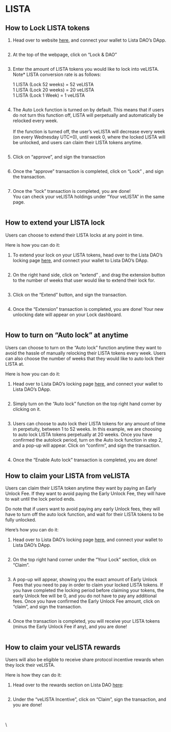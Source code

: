 # LISTA

## How to Lock LISTA tokens

1. Head over to website [here](https://lista.org/), and connect your wallet to Lista DAO’s DApp.

<div align="left">

<figure><img src="https://lh7-us.googleusercontent.com/docsz/AD_4nXf63iKZc5Ry3xDGMlD4wfhS4lE8GkPY90WyiQ6rNGMO9PXiDJ5pISiO2L6QQQtLteIkvZG0zB-jQKGO6S5zG7P58LRNuEBPlfQ9Zw_VfeAZ6_91MWm0k-3z8Dc0e9rDqUZTO0qapO_QfgsOLZsKKhWNqda9?key=I9PhIveewXW6geOxMvM3tQ" alt=""><figcaption></figcaption></figure>

</div>

2. At the top of the webpage, click on “Lock & DAO”

<div align="left">

<figure><img src="https://lh7-us.googleusercontent.com/docsz/AD_4nXfIRmVN3wv8phv7RqyyAjCq6H22rbIDAwpISO1YufBzW4a7Dm9L3yeW6OlPVjCKKO6qHAH68fZfuSU0nUx8WYCQg3mr0jlAcPZAsTd8ivsabwThd-HvOVqOSlLNKgWb4IYOAj8MhW0lW2eSuZP8tD15VD1S?key=I9PhIveewXW6geOxMvM3tQ" alt=""><figcaption></figcaption></figure>

</div>

3.  Enter the amount of LISTA tokens you would like to lock into veLISTA.\
    Note\* LISTA conversion rate is as follows:

    1 LISTA (Lock 52 weeks) = 52 veLISTA\
    1 LISTA (Lock 20 weeks) = 20 veLISTA\
    1 LISTA (Lock 1 Week) = 1 veLISTA

<div align="left">

<figure><img src="https://lh7-us.googleusercontent.com/docsz/AD_4nXfgCO2XieVqSdOZUM0SbV8LT_uVUG2Srk443p6HKV5OEeBO76MbN_efvjDlLmPF64sozkxCFiu0RDTyiBNipuyuVjjKn18XFWguus73gJkxgeKDJpswnvBpH6QujYn6hAULa_UcMbTWhBD_G1UyH0oeeWVr?key=I9PhIveewXW6geOxMvM3tQ" alt=""><figcaption></figcaption></figure>

</div>

4. The Auto Lock function is turned on by default. This means that if users do not turn this function off, LISTA will perpetually and automatically be relocked every week.\
   \
   If the function is turned off, the user’s veLISTA will decrease every week (on every Wednesday UTC+0), until week 0, where the locked LISTA will be unlocked, and users can claim their LISTA tokens anytime.&#x20;

<div align="left">

<figure><img src="https://lh7-us.googleusercontent.com/docsz/AD_4nXesdGoGxsqK_6RV8Q0fu0YEkXpESCMoQbYqTw9Jtz1dKYMNXgo7oCDmuJ0scSbzTXQdhs0RS34iQBQiVdrUF3mEAvQI5iuyFvaMN0y7JjasvpPi3LBZWLBzI9kCFfe2c0ZNCfUZmMF5tGTzwavNAL5AXfiA?key=I9PhIveewXW6geOxMvM3tQ" alt=""><figcaption></figcaption></figure>

</div>

5. Click on “approve”, and sign the transaction

<div align="left">

<figure><img src="https://lh7-us.googleusercontent.com/docsz/AD_4nXfIiKlfEz6hK6f3LoJy8pbdVMD8mrCqqhHP2ItplWXz2aFNoXw9Td_nZrfLmOyNQ08eiPNcV24hubzgCDqaAYX8toJ1jRJCISAQcNJpHg7P7IolpXWLz6WEWXbWLGg0oZcdKIStLccc_h4z5uGpeVwoN0U8?key=I9PhIveewXW6geOxMvM3tQ" alt=""><figcaption></figcaption></figure>

</div>

6. Once the “approve” transaction is completed, click on “Lock” , and sign the transaction.

<div align="left">

<figure><img src="https://lh7-us.googleusercontent.com/docsz/AD_4nXcgtKe5siuhN0_7QfBMi96QNcVnpsTs4pXgcPHcPXPdbKdZ1LDUl4qx6n_JxJGI3auAreQLaCIecC1xw7k1KP6xl88w2B9BcMns6JW7J-Bj9KOPS1FG-v5A6nh4QaZ5ivMugUjsb5QX6vk98HYqIn-QXR4?key=I9PhIveewXW6geOxMvM3tQ" alt=""><figcaption></figcaption></figure>

</div>

7. Once the “lock” transaction is completed, you are done!\
   You can check your veLISTA holdings under “Your veLISTA” in the same page.

<div align="left">

<figure><img src="https://lh7-us.googleusercontent.com/docsz/AD_4nXe-U3hH-KAgCtvAnt16TbaGfR9rB_6AZ4cF-HgNJjJZ_snsQlP4hpyV_JdebUKbz6FalapnevpeTvcNd-4ldyv9jfjjY-eI5oMChPhn2Sq1MOq0h7mwUxmiz-hJNTvzPihdt05tWhlI3IupPpX-soJQEaWX?key=I9PhIveewXW6geOxMvM3tQ" alt=""><figcaption></figcaption></figure>

</div>

## How to extend your LISTA lock

Users can choose to extend their LISTA locks at any point in time.

Here is how you can do it:

1. To extend your lock on your LISTA tokens, head over to the Lista DAO’s locking page [here](https://lista.org/lock), and connect your wallet to Lista DAO’s DApp.

<div align="left">

<figure><img src="https://lh7-us.googleusercontent.com/docsz/AD_4nXfgN4U22mSps8M4OMhoGPVI0kms3HGTaUKU_i8C4NVKgejCuWW1xQrpUv8Z1e_0RSZTVR-hBftmOTG8zNi4Hx32fsR_Ez2jZul055qOUjFetBlPzTV-s_dvEvu2rl7GDz631IXSX_tCA08YGuOGZWR6UVek?key=I9PhIveewXW6geOxMvM3tQ" alt=""><figcaption></figcaption></figure>

</div>

2. On the right hand side, click on “extend” , and drag the extension button to the number of weeks that user would like to extend their lock for.

<div align="left">

<figure><img src="https://lh7-us.googleusercontent.com/docsz/AD_4nXdRU0JccbDKm7w0ecv-c0cxaHYbUZTp6JmgfZ6pCf_JW0xqlxk6bUT0YJ-Z23po7cwx-tiLsAKWPjsU-VLOJ_KQrsqC5k1VyghFpvkg-UYi-ggnUJgVTU-JEEhJazV85UWI5NZF7tOMSHN2nbO6oR37JKbD?key=I9PhIveewXW6geOxMvM3tQ" alt=""><figcaption></figcaption></figure>

</div>

3. Click on the “Extend” button, and sign the transaction.

<div align="left">

<figure><img src="https://lh7-us.googleusercontent.com/docsz/AD_4nXf0LgtmWNImRxcXFeJLtdZAZAvw30s7F7Q6MR577UUCs1P0JfNzYUFqAL2ocAjFihFSBsora6mAmmvPMq9UJvjYr41aZ2XsSrEsgkX4DoUzSCbuT-xv21i4sdlZcPEALXRMT4rNv6xDzHUwAyBaaK_48Ob4?key=I9PhIveewXW6geOxMvM3tQ" alt=""><figcaption></figcaption></figure>

</div>

4. Once the “Extension” transaction is completed, you are done! Your new unlocking date will appear on your Lock dashboard.

<div align="left">

<figure><img src="https://lh7-us.googleusercontent.com/docsz/AD_4nXctUNAL64sW9idSrxACaifutlIu1b41VLyG7KEgeui21tpR1rancGMHrA5ox460UYB570DoT_mZC-WEHzkS18PXoc2cp0CmCZIZ9BK_EDYJ05wJ4h0zQHGTLyF2YhOWnVK-44gsaRuGEuadITfmyBIepakn?key=I9PhIveewXW6geOxMvM3tQ" alt=""><figcaption></figcaption></figure>

</div>

## How to turn on “Auto lock” at anytime

Users can choose to turn on the “Auto lock” function anytime they want to avoid the hassle of manually relocking their LISTA tokens every week. Users can also choose the number of weeks that they would like to auto lock their LISTA at.&#x20;

Here is how you can do it:

1. Head over to Lista DAO’s locking page [here](https://lista.org/lock), and connect your wallet to Lista DAO’s DApp.

<div align="left">

<figure><img src="https://lh7-us.googleusercontent.com/docsz/AD_4nXfgN4U22mSps8M4OMhoGPVI0kms3HGTaUKU_i8C4NVKgejCuWW1xQrpUv8Z1e_0RSZTVR-hBftmOTG8zNi4Hx32fsR_Ez2jZul055qOUjFetBlPzTV-s_dvEvu2rl7GDz631IXSX_tCA08YGuOGZWR6UVek?key=I9PhIveewXW6geOxMvM3tQ" alt=""><figcaption></figcaption></figure>

</div>

2. Simply turn on the “Auto lock” function on the top right hand corner by clicking on it.&#x20;

<div align="left">

<figure><img src="https://lh7-us.googleusercontent.com/docsz/AD_4nXex3ly0fq-TtAyvdc3Rfj8BDhFKQUtLQ3a-dqr955lurKzBYx8rqICXPF8aot3w0EeFK_D4VQpvXVAAsEOvkgi8ohAxyuL3rQkh_OhgjfcX5yFzAT_LUbSs7j3UUJouVovFSsQ8OE6pEq7pB-3TBfAvRQcH?key=I9PhIveewXW6geOxMvM3tQ" alt=""><figcaption></figcaption></figure>

</div>

3. Users can choose to auto lock their LISTA tokens for any amount of time in perpetuity, between 1 to 52 weeks. In this example, we are choosing to auto lock LISTA tokens perpetually at 20 weeks. Once you have confirmed the autolock period, turn on the Auto lock function in step 2, and a pop-up will appear. Click on “confirm”, and sign the transaction.&#x20;

<div align="left">

<figure><img src="https://lh7-us.googleusercontent.com/docsz/AD_4nXe0DnOcJBC2YeENGDIw2l3XraMTmXtuWnrPYpk7Z9vIb5nxdLAHCchD5YPxtItR_2E1V_YIJQnAWda9n4tWxBpIiNrDRVpSASRzq8b7OcU8ItH1Se6fc-iBdkIYMZpOLlfXncG97Pkv5O0VzLJmhGpqUqCq?key=I9PhIveewXW6geOxMvM3tQ" alt=""><figcaption></figcaption></figure>

</div>

4. Once the “Enable Auto lock” transaction is completed, you are done!

## How to claim your LISTA from veLISTA

Users can claim their LISTA token anytime they want by paying an Early Unlock Fee. If they want to avoid paying the Early Unlock Fee, they will have to wait until the lock period ends.&#x20;

Do note that if users want to avoid paying any early Unlock fees, they will have to turn off the auto lock function, and wait for their LISTA tokens to be fully unlocked.&#x20;

Here’s how you can do it:

1. Head over to Lista DAO’s locking page [here](https://lista.org/lock), and connect your wallet to Lista DAO’s DApp.

<figure><img src="https://lh7-us.googleusercontent.com/docsz/AD_4nXfgN4U22mSps8M4OMhoGPVI0kms3HGTaUKU_i8C4NVKgejCuWW1xQrpUv8Z1e_0RSZTVR-hBftmOTG8zNi4Hx32fsR_Ez2jZul055qOUjFetBlPzTV-s_dvEvu2rl7GDz631IXSX_tCA08YGuOGZWR6UVek?key=I9PhIveewXW6geOxMvM3tQ" alt=""><figcaption></figcaption></figure>

2. On the top right hand corner under the “Your Lock” section, click on “Claim”.

<div align="left">

<figure><img src="https://lh7-us.googleusercontent.com/docsz/AD_4nXco9aRUHdEOD_MfJ70hP48sGOsfxvU3ic9GtyCkV5Cy60DQXzfFqmI2sg47XV0wZnvlJAWT6E6itwWwSZ4hCId0i5MkouQ2WKGTx93kqvI4w9-2u_9IVb_stWAD5bMnCQ_fk-BVbnnrnqz11Prpk6kTbhIf?key=I9PhIveewXW6geOxMvM3tQ" alt=""><figcaption></figcaption></figure>

</div>

3. A pop-up will appear, showing you the exact amount of Early Unlock Fees that you need to pay in order to claim your locked LISTA tokens. If you have completed the locking period before claiming your tokens, the early Unlock fee will be 0, and you do not have to pay any additional fees. Once you have confirmed the Early Unlock Fee amount, click on “claim”, and sign the transaction.

<div align="left">

<figure><img src="https://lh7-us.googleusercontent.com/docsz/AD_4nXfypyEHakQVApTnGYxA8L9EJ2IbfYCNQFvqQzRqRSZSqqlG-pWEy-LUjbkTr0F_vHELNpwlggt4EF8qz2OejuBTZUKahP4lxyybSsT-8vs4ALzRxmdov8k-HZIb0B7FXSh8vVHf3_jWIqslpW9v0UQaAtBv?key=I9PhIveewXW6geOxMvM3tQ" alt=""><figcaption></figcaption></figure>

</div>

4. Once the transaction is completed, you will receive your LISTA tokens (minus the Early Unlock Fee if any), and you are done!

<div align="left">

<figure><img src="https://lh7-us.googleusercontent.com/docsz/AD_4nXfC9kx1HVZKGvKU0ffYqEntAOeGF7aTbS_0c08u5yr28p4h8dQu40yT9AINJI-ttIA36urcHCz-nRijdlrjplcI_TZD98oUkzsyllE4YpnIm0_oGXk-UCWyZN9w_INwAkGC2X48zomwhy9p8JPsTVoe-GDm?key=I9PhIveewXW6geOxMvM3tQ" alt=""><figcaption></figcaption></figure>

</div>

## How to claim your veLISTA rewards

Users will also be eligible to receive share protocol incentive rewards when they lock their veLISTA.&#x20;

Here is how they can do it:

1. Head over to the rewards section on Lista DAO [here](https://lista.org/rewards):

<figure><img src="https://lh7-us.googleusercontent.com/docsz/AD_4nXemxcZYmcUv3aIQ0acJw3-W86J1VW3kBd4_qIPJ6GB-gCDXoekf7A_boOjCiKlaR7ZfR7RYg5EoAcfjpybO6HNABkkmUhukaCvObBSflu43VA02iVU8vEyXQdIOiCR17ubZLFf-6S4RyCjJfExfUyU8-Z2E?key=I9PhIveewXW6geOxMvM3tQ" alt=""><figcaption></figcaption></figure>

2. Under the “veLISTA Incentive”, click on “Claim”, sign the transaction, and you are done!

<figure><img src="https://lh7-us.googleusercontent.com/docsz/AD_4nXe4jspCv6OlNru2JUB9-TJ5RWLVL4OfuEBTJGMbgEBrMbX6KSQGN0QvsSN7L4ZQpcxXOJRrCqKnuEzI8UcBQMo2LWYjBwUL1qK8jBiGbGNUgLpl3wze58H0fdes7T7j0ndfB6a1hH1uA2BhGKkFnqU1B_82?key=I9PhIveewXW6geOxMvM3tQ" alt=""><figcaption></figcaption></figure>

\
\
